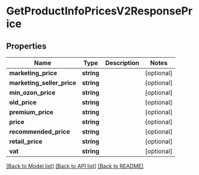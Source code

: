 # GetProductInfoPricesV2ResponsePrice

## Properties
Name | Type | Description | Notes
------------ | ------------- | ------------- | -------------
**marketing_price** | **string** |  | [optional] 
**marketing_seller_price** | **string** |  | [optional] 
**min_ozon_price** | **string** |  | [optional] 
**old_price** | **string** |  | [optional] 
**premium_price** | **string** |  | [optional] 
**price** | **string** |  | [optional] 
**recommended_price** | **string** |  | [optional] 
**retail_price** | **string** |  | [optional] 
**vat** | **string** |  | [optional] 

[[Back to Model list]](../README.md#documentation-for-models) [[Back to API list]](../README.md#documentation-for-api-endpoints) [[Back to README]](../README.md)



